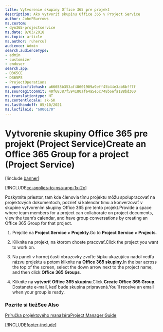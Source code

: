 ```yaml
---
title: Vytvorenie skupiny Office 365 pre projekt
description: Ako vytvoriť skupinu Office 365 v Project Service
author: JohnPBurrows
ms.custom:
- dyn365-projectservice
ms.date: 8/03/2018
ms.topic: article
ms.author: ruhercul
audience: Admin
search.audienceType:
- admin
- customizer
- enduser
search.app:
- D365CE
- D365PS
- ProjectOperations
ms.openlocfilehash: a66658b353af40601909a9eff45b44e3ab8bff7f
ms.sourcegitcommit: 40f68387f594180af64a5e5c748b6efa188bd300
ms.translationtype: HT
ms.contentlocale: sk-SK
ms.lasthandoff: 05/10/2021
ms.locfileid: "6006170"
---
```

# <a name="create-an-office-365-group-for-a-project-project-service"></a><span data-ttu-id="16e0f-103">Vytvorenie skupiny Office 365 pre projekt (Project Service)</span><span class="sxs-lookup"><span data-stu-id="16e0f-103">Create an Office 365 Group for a project (Project Service)</span></span>

[!include [banner](../includes/psa-now-project-operations.md)]

[!INCLUDE[cc-applies-to-psa-app-1x-2x](../includes/cc-applies-to-psa-app-1x-2x.md)]

<span data-ttu-id="16e0f-104">Poskytnite priestor, tam kde členovia tímu projektu môžu spolupracovať na projektových dokumentoch, pozrieť si kalendár tímu a konverzovať v skupine vytvorením skupiny Office 365 pre tento projekt.</span><span class="sxs-lookup"><span data-stu-id="16e0f-104">Provide a space where team members for a project can collaborate on project documents, view the team’s calendar, and have group conversations by creating an Office 365 Group for that project.</span></span>  
  
1.  <span data-ttu-id="16e0f-105">Prejdite na **Project Service > Projekty**.</span><span class="sxs-lookup"><span data-stu-id="16e0f-105">Go to **Project Service > Projects**.</span></span>  
  
2.  <span data-ttu-id="16e0f-106">Kliknite na projekt, na ktorom chcete pracovať.</span><span class="sxs-lookup"><span data-stu-id="16e0f-106">Click the project you want to work on.</span></span>  
  
3.  <span data-ttu-id="16e0f-107">Na paneli v hornej časti obrazovky zvoľte šípku ukazujúcu nadol vedľa názvu projektu a potom kliknite na **Office 365 skupiny**.</span><span class="sxs-lookup"><span data-stu-id="16e0f-107">In the bar across the top of the screen, select the down arrow next to the project name, and then click **Office 365 Groups**.</span></span>  
  
4.  <span data-ttu-id="16e0f-108">Kliknite na **vytvoriť Office 365 skupinu**.</span><span class="sxs-lookup"><span data-stu-id="16e0f-108">Click **Create Office 365 Group**.</span></span> <span data-ttu-id="16e0f-109">Dostanete e-mail, keď bude skupina pripravená.</span><span class="sxs-lookup"><span data-stu-id="16e0f-109">You’ll receive an email when your group is ready.</span></span>  
  
### <a name="see-also"></a><span data-ttu-id="16e0f-110">Pozrite si tiež</span><span class="sxs-lookup"><span data-stu-id="16e0f-110">See Also</span></span>  
 [<span data-ttu-id="16e0f-111">Príručka projektového manažéra</span><span class="sxs-lookup"><span data-stu-id="16e0f-111">Project Manager Guide</span></span>](../psa/project-manager-guide.md)


[!INCLUDE[footer-include](../includes/footer-banner.md)]